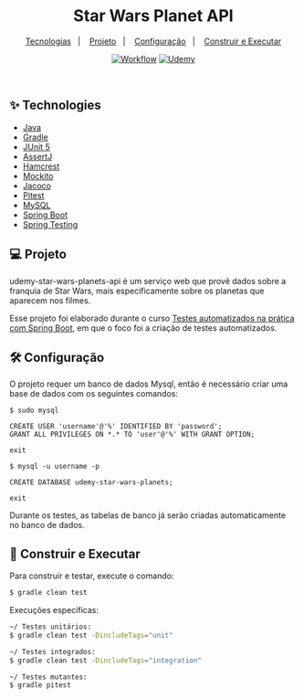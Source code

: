<h1 align=center>
  Star Wars Planet API
</h1>

<p align=center>
  <a href="#-technologies">Tecnologias</a>&nbsp;&nbsp;&nbsp;|&nbsp;&nbsp;&nbsp;
  <a href="#-project">Projeto</a>&nbsp;&nbsp;&nbsp;|&nbsp;&nbsp;&nbsp;
  <a href="#-configuration">Configuração</a>&nbsp;&nbsp;&nbsp;|&nbsp;&nbsp;&nbsp;
  <a href="#-developing">Construir e Executar</a>
</p>

<p align=center>
  <a href="https://github.com/delonborges/udemy-star-wars-planets-api/actions"> <img alt="Workflow" src="https://img.shields.io/github/actions/workflow/status/delonborges/udemy-star-wars-planets-api/.github%2Fworkflows%2Fgradle.yml?style=flat-square&logo=githubactions&logoColor=white&label=workflow"></a>
  <a href="https://www.udemy.com/certificate/UC-e1ede4fc-1ce7-46ca-a126-602bd1d19647/"> <img alt="Udemy" src=https://img.shields.io/badge/Udemy-EC5252?style=flat-square&logo=Udemy&logoColor=white&labelColor=purple&color=purple&https://www.udemy.com/certificate/UC-e1ede4fc-1ce7-46ca-a126-602bd1d19647/></a>
</p>

<br>

## ✨ Technologies

- [Java](https://www.oracle.com/java/technologies/downloads/)
- [Gradle](https://docs.gradle.org/current/userguide/userguide.html)
- [JUnit 5](https://junit.org/junit5/docs/current/user-guide/)
- [AssertJ](https://github.com/assertj/assertj)
- [Hamcrest](http://hamcrest.org/JavaHamcrest/)
- [Mockito](https://site.mockito.org)
- [Jacoco](https://github.com/jacoco/jacoco)
- [Pitest](https://pitest.org)
- [MySQL](https://dev.mysql.com/downloads/mysql/)
- [Spring Boot](https://spring.io/projects/spring-boot)
- [Spring Testing](https://docs.spring.io/spring-framework/docs/current/reference/html/testing.html#testing-introduction)

## 💻 Projeto

udemy-star-wars-planets-api é um serviço web que provê dados sobre a franquia de Star Wars, mais especificamente sobre os planetas que aparecem nos filmes.

Esse projeto foi elaborado durante o
curso [Testes automatizados na prática com Spring Boot](https://www.udemy.com/course/testes-automatizados-na-pratica-com-spring-boot/?referralCode=7F6C5AA14AE558497FE0),
em que o foco foi a criação de testes automatizados.

## 🛠️ Configuração

O projeto requer um banco de dados Mysql, então é necessário criar uma base de dados com os seguintes comandos:

```
$ sudo mysql

CREATE USER 'username'@'%' IDENTIFIED BY 'password';
GRANT ALL PRIVILEGES ON *.* TO 'user'@'%' WITH GRANT OPTION;

exit

$ mysql -u username -p

CREATE DATABASE udemy-star-wars-planets;

exit
```

Durante os testes, as tabelas de banco já serão criadas automaticamente no banco de dados.

## 🚀 Construir e Executar

Para construir e testar, execute o comando:

```sh
$ gradle clean test
```

Execuções específicas:

```sh
~/ Testes unitários:
$ gradle clean test -DincludeTags="unit"
```
```sh
~/ Testes integrados:
$ gradle clean test -DincludeTags="integration"
```
```sh
~/ Testes mutantes:
$ gradle pitest
```

